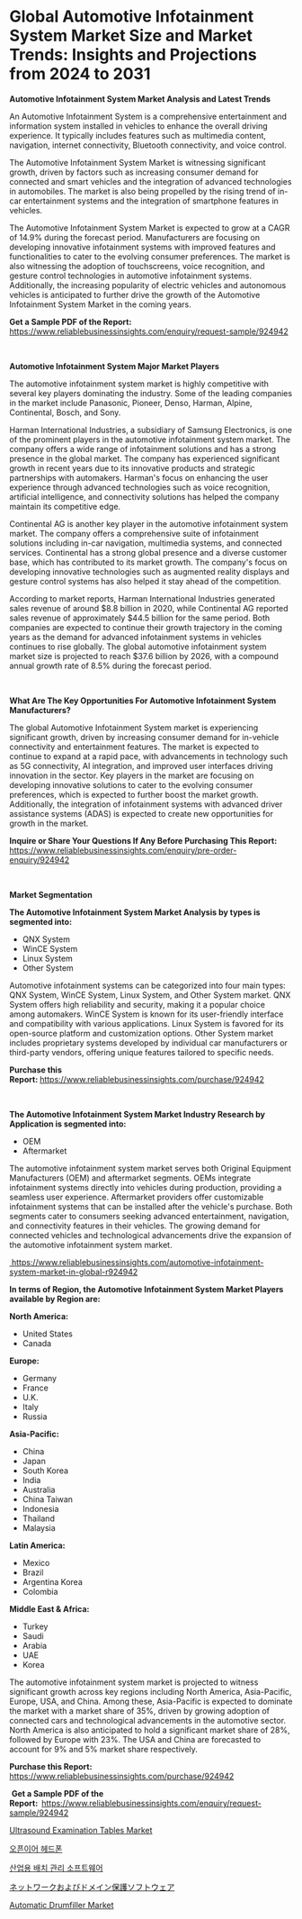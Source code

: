 <p><h1>Global Automotive Infotainment System Market Size and Market Trends: Insights and Projections from 2024 to 2031</h1></p><p><strong>Automotive Infotainment System Market Analysis and Latest Trends</strong></p>
<p><p>An Automotive Infotainment System is a comprehensive entertainment and information system installed in vehicles to enhance the overall driving experience. It typically includes features such as multimedia content, navigation, internet connectivity, Bluetooth connectivity, and voice control.</p><p>The Automotive Infotainment System Market is witnessing significant growth, driven by factors such as increasing consumer demand for connected and smart vehicles and the integration of advanced technologies in automobiles. The market is also being propelled by the rising trend of in-car entertainment systems and the integration of smartphone features in vehicles.</p><p>The Automotive Infotainment System Market is expected to grow at a CAGR of 14.9% during the forecast period. Manufacturers are focusing on developing innovative infotainment systems with improved features and functionalities to cater to the evolving consumer preferences. The market is also witnessing the adoption of touchscreens, voice recognition, and gesture control technologies in automotive infotainment systems. Additionally, the increasing popularity of electric vehicles and autonomous vehicles is anticipated to further drive the growth of the Automotive Infotainment System Market in the coming years.</p></p>
<p><strong>Get a Sample PDF of the Report:&nbsp;</strong> <a href="https://www.reliablebusinessinsights.com/enquiry/request-sample/924942">https://www.reliablebusinessinsights.com/enquiry/request-sample/924942</a></p>
<p>&nbsp;</p>
<p><strong>Automotive Infotainment System Major Market Players</strong></p>
<p><p>The automotive infotainment system market is highly competitive with several key players dominating the industry. Some of the leading companies in the market include Panasonic, Pioneer, Denso, Harman, Alpine, Continental, Bosch, and Sony.</p><p>Harman International Industries, a subsidiary of Samsung Electronics, is one of the prominent players in the automotive infotainment system market. The company offers a wide range of infotainment solutions and has a strong presence in the global market. The company has experienced significant growth in recent years due to its innovative products and strategic partnerships with automakers. Harman's focus on enhancing the user experience through advanced technologies such as voice recognition, artificial intelligence, and connectivity solutions has helped the company maintain its competitive edge.</p><p>Continental AG is another key player in the automotive infotainment system market. The company offers a comprehensive suite of infotainment solutions including in-car navigation, multimedia systems, and connected services. Continental has a strong global presence and a diverse customer base, which has contributed to its market growth. The company's focus on developing innovative technologies such as augmented reality displays and gesture control systems has also helped it stay ahead of the competition.</p><p>According to market reports, Harman International Industries generated sales revenue of around $8.8 billion in 2020, while Continental AG reported sales revenue of approximately $44.5 billion for the same period. Both companies are expected to continue their growth trajectory in the coming years as the demand for advanced infotainment systems in vehicles continues to rise globally. The global automotive infotainment system market size is projected to reach $37.6 billion by 2026, with a compound annual growth rate of 8.5% during the forecast period.</p></p>
<p>&nbsp;</p>
<p><strong>What Are The Key Opportunities For Automotive Infotainment System Manufacturers?</strong></p>
<p><p>The global Automotive Infotainment System market is experiencing significant growth, driven by increasing consumer demand for in-vehicle connectivity and entertainment features. The market is expected to continue to expand at a rapid pace, with advancements in technology such as 5G connectivity, AI integration, and improved user interfaces driving innovation in the sector. Key players in the market are focusing on developing innovative solutions to cater to the evolving consumer preferences, which is expected to further boost the market growth. Additionally, the integration of infotainment systems with advanced driver assistance systems (ADAS) is expected to create new opportunities for growth in the market.</p></p>
<p><strong>Inquire or Share Your Questions If Any Before Purchasing This Report:</strong> <a href="https://www.reliablebusinessinsights.com/enquiry/pre-order-enquiry/924942">https://www.reliablebusinessinsights.com/enquiry/pre-order-enquiry/924942</a></p>
<p>&nbsp;</p>
<p><strong>Market Segmentation</strong></p>
<p><strong>The Automotive Infotainment System Market Analysis by types is segmented into:</strong></p>
<p><ul><li>QNX System</li><li>WinCE System</li><li>Linux System</li><li>Other System</li></ul></p>
<p><p>Automotive infotainment systems can be categorized into four main types: QNX System, WinCE System, Linux System, and Other System market. QNX System offers high reliability and security, making it a popular choice among automakers. WinCE System is known for its user-friendly interface and compatibility with various applications. Linux System is favored for its open-source platform and customization options. Other System market includes proprietary systems developed by individual car manufacturers or third-party vendors, offering unique features tailored to specific needs.</p></p>
<p><strong>Purchase this Report:&nbsp;</strong><a href="https://www.reliablebusinessinsights.com/purchase/924942">https://www.reliablebusinessinsights.com/purchase/924942</a></p>
<p>&nbsp;</p>
<p><strong>The Automotive Infotainment System Market Industry Research by Application is segmented into:</strong></p>
<p><ul><li>OEM</li><li>Aftermarket</li></ul></p>
<p><p>The automotive infotainment system market serves both Original Equipment Manufacturers (OEM) and aftermarket segments. OEMs integrate infotainment systems directly into vehicles during production, providing a seamless user experience. Aftermarket providers offer customizable infotainment systems that can be installed after the vehicle's purchase. Both segments cater to consumers seeking advanced entertainment, navigation, and connectivity features in their vehicles. The growing demand for connected vehicles and technological advancements drive the expansion of the automotive infotainment system market.</p></p>
<p><a href="https://www.reliablebusinessinsights.com/automotive-infotainment-system-market-in-global-r924942">&nbsp;https://www.reliablebusinessinsights.com/automotive-infotainment-system-market-in-global-r924942</a></p>
<p><strong>In terms of Region, the Automotive Infotainment System Market Players available by Region are:</strong></p>
<p>
    <p> <strong> North America: </strong>
        <ul>
            <li>United States</li>
            <li>Canada</li>
        </ul>
        </p> 
    <p> <strong> Europe: </strong>
        <ul>
            <li>Germany</li>
            <li>France</li>
            <li>U.K.</li>
            <li>Italy</li>
            <li>Russia</li>
        </ul>
        </p> 
    <p> <strong> Asia-Pacific: </strong>
        <ul>
            <li>China</li>
            <li>Japan</li>
            <li>South Korea</li>
            <li>India</li>
            <li>Australia</li>
            <li>China Taiwan</li>
            <li>Indonesia</li>
            <li>Thailand</li>
            <li>Malaysia</li>
        </ul>
        </p> 
    <p> <strong> Latin America: </strong>
        <ul>
            <li>Mexico</li>
            <li>Brazil</li>
            <li>Argentina Korea</li>
            <li>Colombia</li>
        </ul>
        </p> 
    <p> <strong> Middle East & Africa: </strong>
        <ul>
            <li>Turkey</li>
            <li>Saudi</li>
            <li>Arabia</li>
            <li>UAE</li>
            <li>Korea</li>
        </ul>
    </p>
    </p>
<p><p>The automotive infotainment system market is projected to witness significant growth across key regions including North America, Asia-Pacific, Europe, USA, and China. Among these, Asia-Pacific is expected to dominate the market with a market share of 35%, driven by growing adoption of connected cars and technological advancements in the automotive sector. North America is also anticipated to hold a significant market share of 28%, followed by Europe with 23%. The USA and China are forecasted to account for 9% and 5% market share respectively.</p></p>
<p><strong>Purchase this Report: </strong><a href="https://www.reliablebusinessinsights.com/purchase/924942">https://www.reliablebusinessinsights.com/purchase/924942</a></p>
<p>&nbsp;<strong>Get a Sample PDF of the Report:&nbsp;&nbsp;</strong><a href="https://www.reliablebusinessinsights.com/enquiry/request-sample/924942">https://www.reliablebusinessinsights.com/enquiry/request-sample/924942</a></p>
<p><strong></strong></p>
<p><p><a href="https://github.com/YashRP12/Market-Research-Report-List-5/blob/main/ultrasound-examination-tables-market.md">Ultrasound Examination Tables Market</a></p><p><a href="https://github.com/khairinauzunul/Market-Research-Report-List-1/blob/main/5750137113304.md">오픈이어 헤드폰</a></p><p><a href="https://github.com/joannescott9078/Market-Research-Report-List-1/blob/main/7861072113303.md">산업용 배치 관리 소프트웨어</a></p><p><a href="https://medium.com/@arimuller2009/%E3%82%B0%E3%83%AD%E3%83%BC%E3%83%90%E3%83%AB%E3%83%8D%E3%83%83%E3%83%88%E3%83%AF%E3%83%BC%E3%82%AF%E3%81%8A%E3%82%88%E3%81%B3%E3%83%89%E3%83%A1%E3%82%A4%E3%83%B3%E4%BF%9D%E8%AD%B7%E3%82%BD%E3%83%95%E3%83%88%E3%82%A6%E3%82%A7%E3%82%A2%E5%B8%82%E5%A0%B4%E3%82%BB%E3%82%AF%E3%82%BF%E3%83%BC-%E7%A8%AE%E9%A1%9E-%E3%82%A2%E3%83%97%E3%83%AA%E3%82%B1%E3%83%BC%E3%82%B7%E3%83%A7%E3%83%B3-%E5%B8%82%E5%A0%B4%E3%83%97%E3%83%AC%E3%83%BC%E3%83%A4%E3%83%BC%E3%81%AE%E6%88%A6%E7%95%A5-%E5%9C%B0%E5%9F%9F%E5%88%A5%E6%88%90%E9%95%B7%E3%81%AE%E6%B4%9E%E5%AF%9F-%E3%81%8A%E3%82%88%E3%81%B3%E5%B0%86%E6%9D%A5%E3%81%AE%E4%BA%88%E6%B8%AC-2024%E5%B9%B4-ndash-2031%E5%B9%B4-bb2bf378bc79">ネットワークおよびドメイン保護ソフトウェア</a></p><p><a href="https://github.com/khayangel/Market-Research-Report-List-3/blob/main/automatic-drumfiller-market.md">Automatic Drumfiller Market</a></p></p>